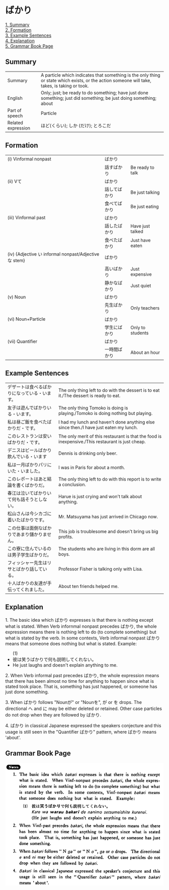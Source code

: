 # ばかり

[1. Summary](#summary)<br>
[2. Formation](#formation)<br>
[3. Example Sentences](#example-sentences)<br>
[4. Explanation](#explanation)<br>
[5. Grammar Book Page](#grammar-book-page)<br>


## Summary

<table><tr>   <td>Summary</td>   <td>A particle which indicates that something is the only thing or state which exists, or the action someone will take, takes, is taking or took.</td></tr><tr>   <td>English</td>   <td>Only; just; be ready to do something; have just done something; just did something; be just doing something; about</td></tr><tr>   <td>Part of speech</td>   <td>Particle</td></tr><tr>   <td>Related expression</td>   <td>ほど(くらい); しか (だけ); とろこだ</td></tr></table>

## Formation

<table class="table"><tbody><tr class="tr head"><td class="td"><span class="numbers">(i)</span> <span class="bold">Vinformal nonpast</span></td><td class="td"><span class="concept">ばかり</span></td><td class="td"></td></tr><tr class="tr"><td class="td"></td><td class="td"><span>話す</span><span class="concept">ばかり</span></td><td class="td"><span>Be ready to talk</span></td></tr><tr class="tr head"><td class="td"><span class="numbers">(ii)</span> <span class="bold">Vて</span></td><td class="td"><span class="concept">ばかり</span></td><td class="td"></td></tr><tr class="tr"><td class="td"></td><td class="td"><span>話して</span><span class="concept">ばかり</span></td><td class="td"><span>Be just talking</span></td></tr><tr class="tr"><td class="td"></td><td class="td"><span>食べて</span><span class="concept">ばかり</span></td><td class="td"><span>Be just eating</span></td></tr><tr class="tr head"><td class="td"><span class="numbers">(iii)</span> <span class="bold">Vinformal past</span></td><td class="td"><span class="concept">ばかり</span></td><td class="td"></td></tr><tr class="tr"><td class="td"></td><td class="td"><span>話した</span><span class="concept">ばかり</span></td><td class="td"><span>Have just talked</span></td></tr><tr class="tr"><td class="td"></td><td class="td"><span>食べた</span><span class="concept">ばかり</span></td><td class="td"><span>Just have eaten</span></td></tr><tr class="tr head"><td class="td"><span class="numbers">(iv)</span> <span class="bold">{Adjective い informal nonpast/Adjectiveな stem}</span></td><td class="td"><span class="concept">ばかり</span></td><td class="td"></td></tr><tr class="tr"><td class="td"></td><td class="td"><span>高い</span><span class="concept">ばかり</span></td><td class="td"><span>Just expensive</span></td></tr><tr class="tr"><td class="td"></td><td class="td"><span>静か</span><span class="concept">なばかり</span></td><td class="td"><span>Just quiet</span></td></tr><tr class="tr head"><td class="td"><span class="numbers">(v)</span> <span class="bold">Noun</span></td><td class="td"><span class="concept">ばかり</span></td><td class="td"></td></tr><tr class="tr"><td class="td"></td><td class="td"><span>先生</span><span class="concept">ばかり</span></td><td class="td"><span>Only teachers</span></td></tr><tr class="tr head"><td class="td"><span class="numbers">(vi)</span> <span class="bold">Noun+Particle</span></td><td class="td"><span class="concept">ばかり</span></td><td class="td"></td></tr><tr class="tr"><td class="td"></td><td class="td"><span>学生</span><span class="concept">にばかり</span></td><td class="td"><span>Only to students</span></td></tr><tr class="tr head"><td class="td"><span class="numbers">(vii)</span> <span class="bold">Quantifier</span></td><td class="td"><span class="concept">ばかり</span></td><td class="td"></td></tr><tr class="tr"><td class="td"></td><td class="td"><span>一時間</span><span class="concept">ばかり</span></td><td class="td"><span>About an hour</span></td></tr></tbody></table>

## Example Sentences

<table><tr>   <td>デザートは食べるばかりになっている・います。</td>   <td>The only thing left to do with the dessert is to eat it./The dessert is ready to eat.</td></tr><tr>   <td>友子は遊んでばかりいる・います。</td>   <td>The only thing Tomoko is doing is playing./Tomoko is doing nothing but playing.</td></tr><tr>   <td>私は昼ご飯を食べたばかりだ・です。</td>   <td>I had my lunch and haven't done anything else since then./I have just eaten my lunch.</td></tr><tr>   <td>このレストランは安いばかりだ・です。</td>   <td>The only merit of this restaurant is that the food is inexpensive./This restaurant is just cheap.</td></tr><tr>   <td>デニスはビールばかり飲んでいる・います</td>   <td>Dennis is drinking only beer.</td></tr><tr>   <td>私は一月ばかりパリにいた・いました。</td>   <td>I was in Paris for about a month.</td></tr><tr>   <td>このレポートはあと結論を書くばかりだ。</td>   <td>The only thing left to do with this report is to write a conclusion.</td></tr><tr>   <td>春江は泣いてばかりいて何も話そうとしない。</td>   <td>Harue is just crying and won't talk about anything.</td></tr><tr>   <td>松山さんは今シカゴに着いたばかりです。</td>   <td>Mr. Matsuyama has just arrived in Chicago now.</td></tr><tr>   <td>この仕事は面倒なばかりであまり儲かりません。</td>   <td>This job is troublesome and doesn't bring us big profits.</td></tr><tr>   <td>この寮に住んでいるのは男子学生ばかりだ。</td>   <td>The students who are living in this dorm are all boys.</td></tr><tr>   <td>フィッシャー先生はリサとばかり話している。</td>   <td>Professor Fisher is talking only with Lisa.</td></tr><tr>   <td>十人ばかりの友達が手伝ってくれました。</td>   <td>About ten friends helped me.</td></tr></table>

## Explanation

<p>1. The basic idea which <span class="cloze">ばかり</span> expresses is that there is nothing except what is stated. When Verb infornmal nonpast precedes <span class="cloze">ばかり</span>, the whole expression means there is nothing left to do (to complete something) but what is stated by the verb. In some contexts, Verb informal nonpast <span class="cloze">ばかり</span> means that someone does nothing but what is stated. Example:</p>  <ul>(1) <li>彼は笑う<span class="cloze">ばかり</span>で何も説明してくれない。</li> <li>He just laughs and doesn't explain anything to me.</li> </ul>  <p>2. When Verb informal past precedes <span class="cloze">ばかり</span>, the whole expression means that there has been almost no time for anything to happen since what is stated took place. That is, something has just happened, or someone has just done something.</p>  <p>3. When <span class="cloze">ばかり</span> follows "Nounが" or "Nounを", が or を drops. The directional へ and に may be either deleted or retained. Other case particles do not drop when they are followed by <span class="cloze">ばかり</span>.</p>  <p>4. <span class="cloze">ばかり</span> in classical Japanese expressed the speakers conjecture and this usage is still seen in the "Quantifier <span class="cloze">ばかり</span>" pattern, where <span class="cloze">ばかり</span> means 'about'.</p>

## Grammar Book Page

![](../img/Basicばかり.png)

